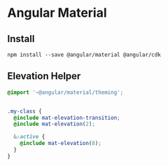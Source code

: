 # Angular Material

## Install

`npm install --save @angular/material @angular/cdk`

## Elevation Helper

``` SCSS
@import '~@angular/material/theming';


.my-class {
  @include mat-elevation-transition;
  @include mat-elevation(2);

  &:active {
    @include mat-elevation(8);
  }
}
```

